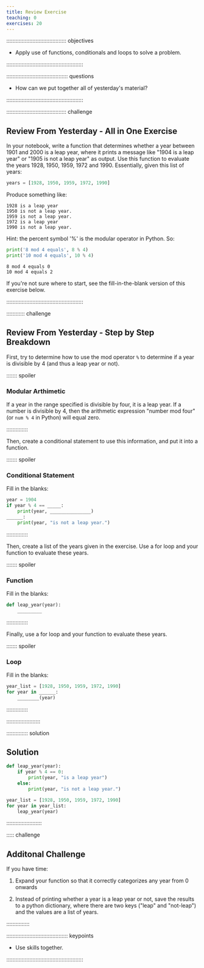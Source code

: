 ```yaml
---
title: Review Exercise
teaching: 0
exercises: 20
---
```


::::::::::::::::::::::::::::::::::::::: objectives

- Apply use of functions, conditionals and loops to solve a problem.

::::::::::::::::::::::::::::::::::::::::::::::::::

:::::::::::::::::::::::::::::::::::::::: questions

- How can we put together all of yesterday's material?

::::::::::::::::::::::::::::::::::::::::::::::::::

:::::::::::::::::::::::::::::::::::::::  challenge

## Review From Yesterday - All in One Exercise

In your notebook, write a function that determines whether a year between 1901 and 2000 is a leap year,
where it prints a message like "1904 is a leap year" or "1905 is not a leap year" as
output.  Use this function to evaluate the years 1928, 1950, 1959, 1972 and 1990.
Essentially, given this list of years:

```python
years = [1928, 1950, 1959, 1972, 1990]
```

Produce something like:

```output
1928 is a leap year
1950 is not a leap year.
1959 is not a leap year.
1972 is a leap year
1990 is not a leap year.
```

Hint: the percent symbol '%' is the modular operator in Python.  So:

```python
print('8 mod 4 equals', 8 % 4)
print('10 mod 4 equals', 10 % 4)
```

```output
8 mod 4 equals 0
10 mod 4 equals 2
```

If you're not sure where to start, see the fill-in-the-blank version of this exercise below.

::::::::::::::::::::::::::::::::::::::::::::::::::

:::::::::::: challenge

## Review From Yesterday - Step by Step Breakdown

First, try to determine how to use the mod operator `%` to determine
if a year is divisible by 4 (and thus a leap year or not).

::::::: spoiler 

### Modular Arthimetic

If a year in the range specified is divisible by four, it is a leap year.
If a number is divisible by 4, then the arithmetic expression "number mod four" (or
`num % 4` in Python) will equal zero.

::::::::::::::

Then, create a conditional statement to use this information, and put
it into a function.

::::::: spoiler 

### Conditional Statement

Fill in the blanks:

```python
year = 1904
if year % 4 == _____:
    print(year, _______________)
______:
    print(year, "is not a leap year.")
```

::::::::::::::

Then, create a list of the years given in the exercise.  Use a for loop
and your function to evaluate these years.

::::::: spoiler 

### Function

Fill in the blanks:

```python
def leap_year(year):
    _________
```

::::::::::::::

Finally, use a for loop and your function to evaluate these years.

::::::: spoiler

### Loop

Fill in the blanks:

```python
year_list = [1928, 1950, 1959, 1972, 1990]
for year in ______:
    ________(year)
```

::::::::::::::

::::::::::::::::::::::

:::::::::::::: solution

## Solution

```python
def leap_year(year):
    if year % 4 == 0:
        print(year, "is a leap year")
    else:
        print(year, "is not a leap year.")

year_list = [1928, 1950, 1959, 1972, 1990]
for year in year_list:
    leap_year(year)
```

:::::::::::::::::::::::

::::: challenge

## Additonal Challenge 

If you have time:

1. Expand your function so that it correctly categorizes
  any year from 0 onwards

2. Instead of printing whether a year is a leap year or not, save
  the results to a python dictionary, where there are two keys ("leap"
  and "not-leap") and the values are a list of years.

:::::::::::::::


:::::::::::::::::::::::::::::::::::::::: keypoints

- Use skills together.

::::::::::::::::::::::::::::::::::::::::::::::::::


